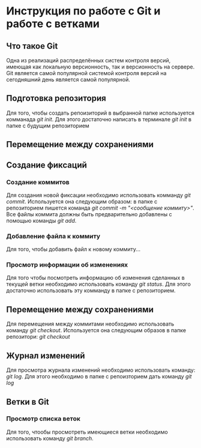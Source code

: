 # Инструкция по работе с Git и работе с ветками

## Что такое Git

Одна из реализаций распределённых систем контроля версий, имеющая как локальную версионность, так и версионность на сервере. Git является самой популярной системой контроля версий на сегодняшний день является самой популярной.  

## Подготовка репозитория

Для того, чтобы создать репоизиторий в выбранной папке используется комманада *git init*.
Для этого достаточно написать в терминале *git init* в папке с будущим репозиторием

## Перемещение между сохранениями

## Создание фиксаций

### Создание коммитов

Для создания новой фиксации необходимо использовать комманду *git commit*. Используется она следующим образом: в папке с репозиторием пишется команда *git commit -m "<сообщение коммиту>"*.
Все файлы коммита должны быть предварительно добавлены с помощью команды *git add*.


### Добавление файла к коммиту

Для того, чтобы добавить файл к новому коммиту...  

### Просмотр информации об изменениях

Для того чтобы посмотреть информацию об изменения сделанных в текущей ветки необходимо использовать команду *git status*. Для этого достаточно использовать эту комманду в папке с репозиторием.

## Перемещение между сохранениями

Для перемещения между коммитами необходимо использовать команду *git checkout*. Используется она следующим образов в папке репозитори: *git checkout <ID numder>*

## Журнал изменений

Для просмотра журнала изменений необходимо использовать команду: *git log*. Для этого необходимо в папке с репоизторием дать команду *git log*

## Ветки в Git

### Просмотр списка веток

Для того, чтообы просмотреть имеющиеся ветки необходимо использовать команду *git branch*.
